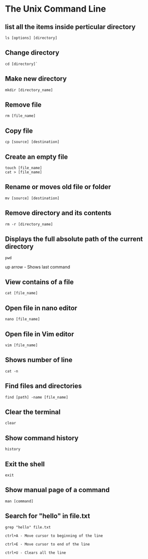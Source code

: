 # The Unix Command Line

## list all the items inside perticular directory
```
ls [options] [directory]
```
## Change directory
```
cd [directory]`
```
## Make new directory
```
mkdir [directory_name]
```
## Remove file 
```
rm [file_name]
```
## Copy file
```
cp [source] [destination]
```


## Create an empty file
```
touch [file_name]
cat > [file_name]
```
## Rename or moves old file or folder 
```
mv [source] [destination]
```
## Remove directory and its contents
```
rm -r [directory_name]
```


## Displays the full absolute  path of the current directory 
```
pwd
```
up arrow - Shows last command

## View contains of a file 
```
cat [file_name]
```
## Open file in nano editor 
```
nano [file_name]
```
## Open file in Vim editor 
```
vim [file_name]
```


## Shows number of line
```
cat -n 
```
## Find files and directories  
```
find [path] -name [file_name]
```        
## Clear the terminal 
``` 
clear
```
## Show command history   
```
history
```
## Exit the shell 
```
exit
```
## Show manual page of a command  
```
man [command]
```
## 	Search for "hello" in file.txt
```
grep "hello" file.txt
```

```
ctrl+A - Move cursor to beginning of the line

ctrl+E - Move cursor to end of the line

ctrl+U - Clears all the line
```